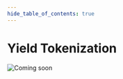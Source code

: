 ```yaml
---
hide_table_of_contents: true
---
```


# Yield Tokenization

![Coming soon](/img/coming_soon.png "Coming soon")
